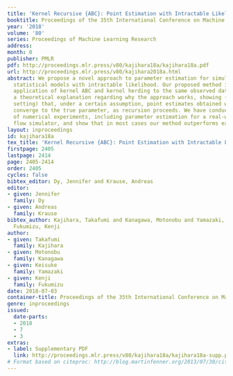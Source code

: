 ```yaml
---
title: 'Kernel Recursive {ABC}: Point Estimation with Intractable Likelihood'
booktitle: Proceedings of the 35th International Conference on Machine Learning
year: '2018'
volume: '80'
series: Proceedings of Machine Learning Research
address: 
month: 0
publisher: PMLR
pdf: http://proceedings.mlr.press/v80/kajihara18a/kajihara18a.pdf
url: http://proceedings.mlr.press/v80/kajihara2018a.html
abstract: We propose a novel approach to parameter estimation for simulator-based
  statistical models with intractable likelihood. Our proposed method involves recursive
  application of kernel ABC and kernel herding to the same observed data. We provide
  a theoretical explanation regarding why the approach works, showing (for the population
  setting) that, under a certain assumption, point estimates obtained with this method
  converge to the true parameter, as recursion proceeds. We have conducted a variety
  of numerical experiments, including parameter estimation for a real-world pedestrian
  flow simulator, and show that in most cases our method outperforms existing approaches.
layout: inproceedings
id: kajihara18a
tex_title: 'Kernel Recursive {ABC}: Point Estimation with Intractable Likelihood'
firstpage: 2405
lastpage: 2414
page: 2405-2414
order: 2405
cycles: false
bibtex_editor: Dy, Jennifer and Krause, Andreas
editor:
- given: Jennifer
  family: Dy
- given: Andreas
  family: Krause
bibtex_author: Kajihara, Takafumi and Kanagawa, Motonobu and Yamazaki, Keisuke and
  Fukumizu, Kenji
author:
- given: Takafumi
  family: Kajihara
- given: Motonobu
  family: Kanagawa
- given: Keisuke
  family: Yamazaki
- given: Kenji
  family: Fukumizu
date: 2018-07-03
container-title: Proceedings of the 35th International Conference on Machine Learning
genre: inproceedings
issued:
  date-parts:
  - 2018
  - 7
  - 3
extras:
- label: Supplementary PDF
  link: http://proceedings.mlr.press/v80/kajihara18a/kajihara18a-supp.pdf
# Format based on citeproc: http://blog.martinfenner.org/2013/07/30/citeproc-yaml-for-bibliographies/
---
```

